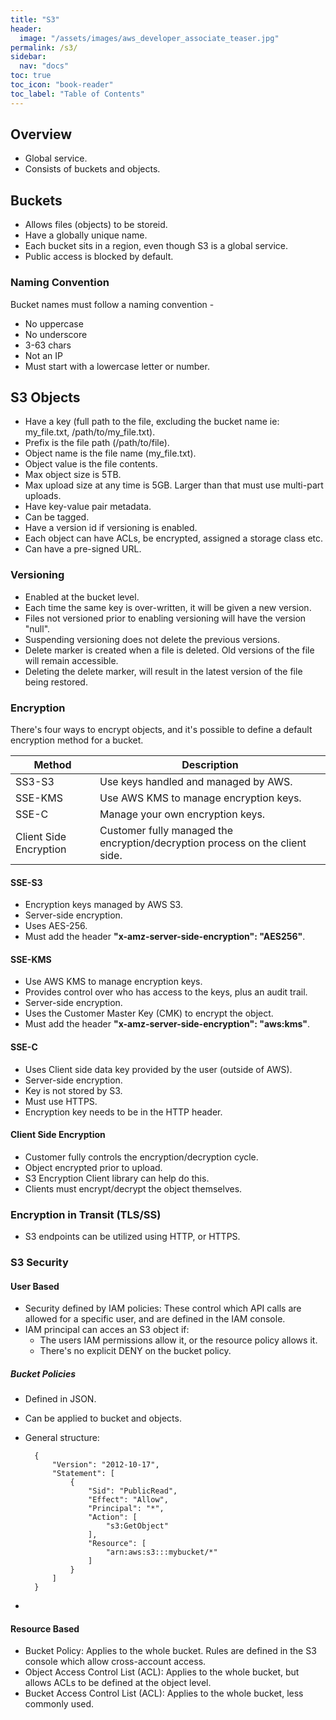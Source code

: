 ```yaml
---
title: "S3"
header:
  image: "/assets/images/aws_developer_associate_teaser.jpg"
permalink: /s3/
sidebar:
  nav: "docs"
toc: true
toc_icon: "book-reader"
toc_label: "Table of Contents"
---
```


## Overview

- Global service.
- Consists of buckets and objects.

## Buckets

- Allows files (objects) to be storeid.
- Have a globally unique name.
- Each bucket sits in a region, even though S3 is a global service.
- Public access is blocked by default.

### Naming Convention

Bucket names must follow a naming convention -

- No uppercase
- No underscore
- 3-63 chars
- Not an IP
- Must start with a lowercase letter or number.

## S3 Objects

- Have a key (full path to the file, excluding the bucket name ie: my_file.txt, /path/to/my_file.txt).
- Prefix is the file path (/path/to/file).
- Object name is the file name (my_file.txt).
- Object value is the file contents.
- Max object size is 5TB.
- Max upload size at any time is 5GB. Larger than that must use multi-part uploads.
- Have key-value pair metadata.
- Can be tagged.
- Have a version id if versioning is enabled.
- Each object can have ACLs, be encrypted, assigned a storage class etc.
- Can have a pre-signed URL.

### Versioning

- Enabled at the bucket level.
- Each time the same key is over-written, it will be given a new version.
- Files not versioned prior to enabling versioning will have the version "null".
- Suspending versioning does not delete the previous versions.
- Delete marker is created when a file is deleted. Old versions of the file will remain accessible.
- Deleting the delete marker, will result in the latest version of the file being restored.

### Encryption

There's four ways to encrypt objects, and it's possible to define a default encryption method for a bucket.

| Method                 | Description                                                                  |
|------------------------|------------------------------------------------------------------------------|
| SS3-S3                 | Use keys handled and managed by AWS.                                         |
| SSE-KMS                | Use AWS KMS to manage encryption keys.                                       |
| SSE-C                  | Manage your own encryption keys.                                             |
| Client Side Encryption | Customer fully managed the encryption/decryption process on the client side. |

#### SSE-S3

- Encryption keys managed by AWS S3.
- Server-side encryption.
- Uses AES-256.
- Must add the header **"x-amz-server-side-encryption": "AES256"**.

#### SSE-KMS

- Use AWS KMS to manage encryption keys.
- Provides control over who has access to the keys, plus an audit trail.
- Server-side encryption.
- Uses the Customer Master Key (CMK) to encrypt the object.
- Must add the header **"x-amz-server-side-encryption": "aws:kms"**.

#### SSE-C

- Uses Client side data key provided by the user (outside of AWS).
- Server-side encryption.
- Key is not stored by S3.
- Must use HTTPS.
- Encryption key needs to be in the HTTP header.

#### Client Side Encryption

- Customer fully controls the encryption/decryption cycle.
- Object encrypted prior to upload.
- S3 Encryption Client library can help do this.
- Clients must encrypt/decrypt the object themselves.

### Encryption in Transit (TLS/SS)

- S3 endpoints can be utilized using HTTP, or HTTPS.

### S3 Security

#### User Based

- Security defined by IAM policies: These control which API calls are allowed for a specific user, and are defined in the IAM console.
- IAM principal can acces an S3 object if:
  - The users IAM permissions allow it, or the resource policy allows it.
  - There's no explicit DENY on the bucket policy.

##### Bucket Policies

- Defined in JSON.
- Can be applied to bucket and objects.
- General structure:

        {
            "Version": "2012-10-17",
            "Statement": [
                {
                    "Sid": "PublicRead",
                    "Effect": "Allow",
                    "Principal": "*",
                    "Action": [
                        "s3:GetObject"
                    ],
                    "Resource": [
                        "arn:aws:s3:::mybucket/*"
                    ]
                }
            ]
        }

- 

#### Resource Based

- Bucket Policy: Applies to the whole bucket. Rules are defined in the S3 console which allow cross-account access.
- Object Access Control List (ACL): Applies to the whole bucket, but allows ACLs to be defined at the object level.
- Bucket Access Control List (ACL): Applies to the whole bucket, less commonly used.

